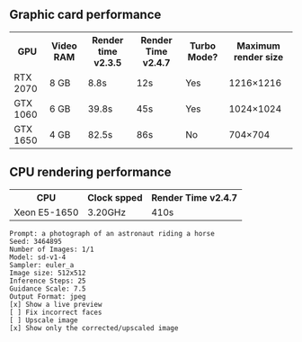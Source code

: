 ## Graphic card performance
<table>
<tr><th>GPU</th><th>Video RAM</th><th>Render time v2.3.5</th><th>Render Time v2.4.7</th><th>Turbo Mode?</th><th>Maximum render size</th></tr>
<tr><td>RTX 2070</td><td>8 GB</td><td>8.8s</td><td>12s</td><td>Yes</td><td>1216×1216</td></tr>
<tr><td>GTX 1060</td><td>6 GB</td><td>39.8s</td><td>45s</td><td>Yes</td><td>1024×1024</td></tr>
<tr><td>GTX 1650</td><td>4 GB</td><td>82.5s</td><td>86s</td><td>No</td><td>704×704</td></tr>
</table>

## CPU rendering performance
<table>
<tr><th>CPU</th><th>Clock spped</th><th>Render Time v2.4.7</th></tr>
<tr><td>Xeon E5-1650</td><td>3.20GHz</td><td>410s</td></tr>
</table>

```
Prompt: a photograph of an astronaut riding a horse
Seed: 3464895
Number of Images: 1/1
Model: sd-v1-4
Sampler: euler_a
Image size: 512x512
Inference Steps: 25
Guidance Scale: 7.5
Output Format: jpeg
[x] Show a live preview
[ ] Fix incorrect faces
[ ] Upscale image
[x] Show only the corrected/upscaled image
```